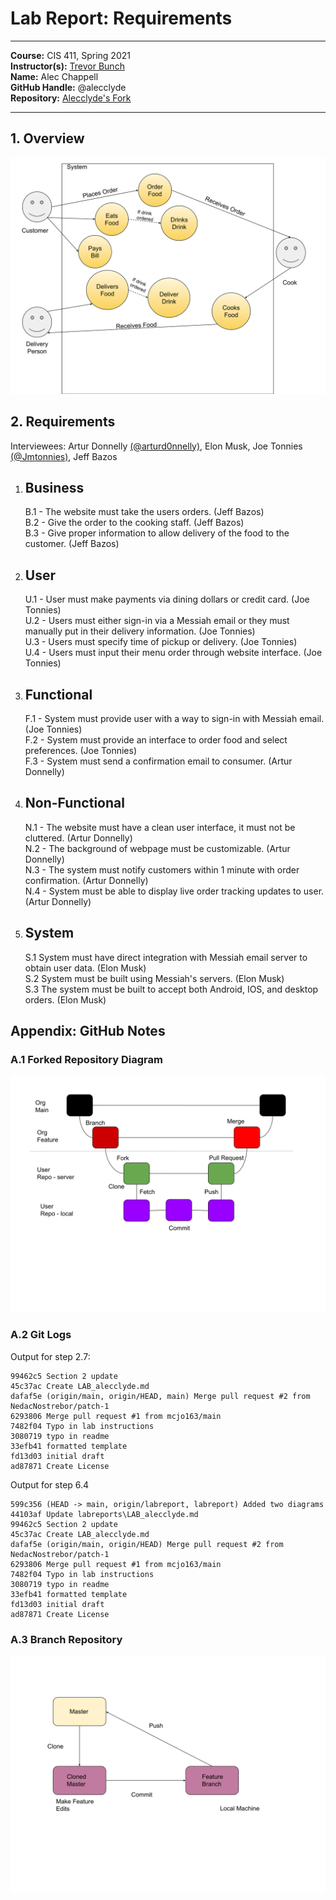 # Lab Report: Requirements
___
**Course:** CIS 411, Spring 2021  
**Instructor(s):** [Trevor Bunch](https://github.com/trevordbunch)  
**Name:** Alec Chappell  
**GitHub Handle:** @alecclyde  
**Repository:** [Alecclyde's Fork](https://github.com/alecclyde/cis411_lab0_req)  
___

## 1. Overview  

![Use Case](../assets/Use%20Case.svg)

## 2. Requirements

Interviewees: Artur Donnelly [(@arturd0nnelly)](https://github.com/arturd0nnelly), Elon Musk, Joe Tonnies [(@Jmtonnies)](https://github.com/Jmtonnies), Jeff Bazos

1. Business 
   - 
    B.1 - The website must take the users orders. (Jeff Bazos)  
    B.2 - Give the order to the cooking staff. (Jeff Bazos)  
    B.3 - Give proper information to allow delivery of the food to the customer. (Jeff Bazos)

2. User 
   -  
   U.1 - User must make payments via dining dollars or credit card. (Joe Tonnies)  
   U.2 - Users must either sign-in via a Messiah email or they must manually put in their delivery information. (Joe Tonnies)  
   U.3 - Users must specify time of pickup or delivery. (Joe Tonnies)  
   U.4 - Users must input their menu order through website interface. (Joe Tonnies)
    
3. Functional 
   - 
   F.1 - System must provide user with a way to sign-in with Messiah email. (Joe Tonnies)  
   F.2 - System must provide an interface to order food and select preferences. (Joe Tonnies)  
   F.3 - System must send a confirmation email to consumer. (Artur Donnelly)   

4. Non-Functional 
   -  
   N.1 - The website must have a clean user interface, it must not be cluttered. (Artur Donnelly)  
   N.2 - The background of webpage must be customizable. (Artur Donnelly)  
   N.3 - The system must notify customers within 1 minute with order confirmation. (Artur Donnelly)  
   N.4 - System must be able to display live order tracking updates to user. (Artur Donnelly)

5. System 
   - 
   S.1 System must have direct integration with Messiah email server to obtain user data. (Elon Musk)  
   S.2 System must be built using Messiah's servers. (Elon Musk)  
   S.3 The system must be built to accept both Android, IOS, and desktop orders. (Elon Musk)


## Appendix: GitHub Notes

### A.1 Forked Repository Diagram 

![The way GitHub functions](../assets/GitHub%20vs%20Fork.svg)

### A.2 Git Logs  

Output for step 2.7:  
 ```markdowns  
99462c5 Section 2 update  
45c37ac Create LAB_alecclyde.md  
dafaf5e (origin/main, origin/HEAD, main) Merge pull request #2 from NedacNostrebor/patch-1  
6293806 Merge pull request #1 from mcjo163/main  
7482f04 Typo in lab instructions  
3080719 typo in readme  
33efb41 formatted template  
fd13d03 initial draft  
ad87871 Create License  
```
Output for step 6.4   
```markdowns
599c356 (HEAD -> main, origin/labreport, labreport) Added two diagrams
44103af Update labreports\LAB_alecclyde.md
99462c5 Section 2 update
45c37ac Create LAB_alecclyde.md
dafaf5e (origin/main, origin/HEAD) Merge pull request #2 from NedacNostrebor/patch-1
6293806 Merge pull request #1 from mcjo163/main
7482f04 Typo in lab instructions
3080719 typo in readme
33efb41 formatted template
fd13d03 initial draft
ad87871 Create License
```

### A.3 Branch Repository

![Master VS Feature branch](../assets/MasterVsFeature.svg)